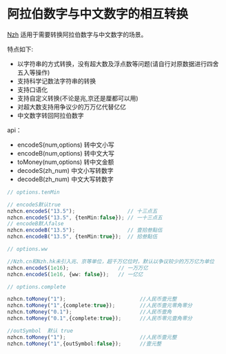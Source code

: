 # 阿拉伯数字与中文数字的相互转换

[Nzh](https://blog.whyoop.com/nzh/docs/#/) 适用于需要转换阿拉伯数字与中文数字的场景。

特点如下:

- 以字符串的方式转换，没有超大数及浮点数等问题(请自行对原数据进行四舍五入等操作)
- 支持科学记数法字符串的转换
- 支持口语化
- 支持自定义转换(不论是兆,京还是厘都可以用)
- 对超大数支持用争议少的万万亿代替亿亿
- 中文数字转回阿拉伯数字

api：
- encodeS(num,options) 转中文小写
- encodeB(num,options) 转中文大写
- toMoney(num,options) 转中文金额
- decodeS(zh_num) 中文小写转数字
- decodeB(zh_num) 中文大写转数字

```ts
// options.tenMin

// encodeS默认true
nzhcn.encodeS("13.5");                 // 十三点五
nzhcn.encodeS("13.5", {tenMin:false}); // 一十三点五
// encodeB默人false
nzhcn.encodeB("13.5");                 // 壹拾叁點伍
nzhcn.encodeB("13.5", {tenMin:true});  // 拾叁點伍

// options.ww

//Nzh.cn和Nzh.hk未引入兆、京等单位，超千万亿位时，默认以争议较少的万万亿为单位
nzhcn.encodeS(1e16);                // 一万万亿
nzhcn.encodeS(1e16, {ww: false});   // 一亿亿

// options.complete

nzhcn.toMoney("1");                        //人民币壹元整
nzhcn.toMoney("1",{complete:true});        //人民币壹元零角零分
nzhcn.toMoney("0.1");                      //人民币壹角
nzhcn.toMoney("0.1",{complete:true});      //人民币零元壹角零分

//outSymbol  默认 true
nzhcn.toMoney("1");                        //人民币壹元整
nzhcn.toMoney("1",{outSymbol:false});      //壹元整
```